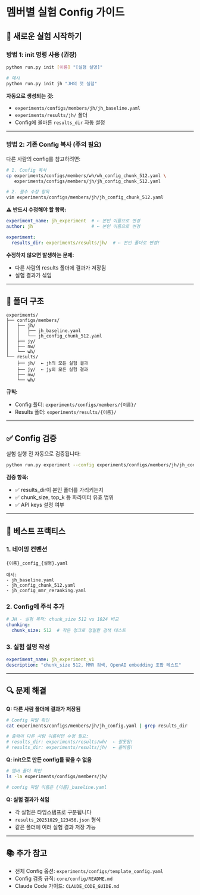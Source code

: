 # 멤버별 실험 Config 가이드

## 🚀 새로운 실험 시작하기

### 방법 1: init 명령 사용 (권장)

```bash
python run.py init [이름] "[실험 설명]"

# 예시
python run.py init jh "JH의 첫 실험"
```

**자동으로 생성되는 것:**
- `experiments/configs/members/jh/jh_baseline.yaml`
- `experiments/results/jh/` 폴더
- Config에 올바른 `results_dir` 자동 설정

---

### 방법 2: 기존 Config 복사 (주의 필요)

다른 사람의 config를 참고하려면:

```bash
# 1. Config 복사
cp experiments/configs/members/wh/wh_config_chunk_512.yaml \
   experiments/configs/members/jh/jh_config_chunk_512.yaml

# 2. 필수 수정 항목
vim experiments/configs/members/jh/jh_config_chunk_512.yaml
```

**⚠️ 반드시 수정해야 할 항목:**

```yaml
experiment_name: jh_experiment  # ← 본인 이름으로 변경
author: jh                      # ← 본인 이름으로 변경

experiment:
  results_dir: experiments/results/jh/  # ← 본인 폴더로 변경!
```

**수정하지 않으면 발생하는 문제:**
- 다른 사람의 results 폴더에 결과가 저장됨
- 실험 결과가 섞임

---

## 📂 폴더 구조

```
experiments/
├── configs/members/
│   ├── jh/
│   │   ├── jh_baseline.yaml
│   │   └── jh_config_chunk_512.yaml
│   ├── jy/
│   ├── nw/
│   └── wh/
└── results/
    ├── jh/  ← jh의 모든 실험 결과
    ├── jy/  ← jy의 모든 실험 결과
    ├── nw/
    └── wh/
```

**규칙:**
- Config 폴더: `experiments/configs/members/{이름}/`
- Results 폴더: `experiments/results/{이름}/`

---

## ✅ Config 검증

실험 실행 전 자동으로 검증됩니다:

```bash
python run.py experiment --config experiments/configs/members/jh/jh_config.yaml
```

**검증 항목:**
- ✅ results_dir이 본인 폴더를 가리키는지
- ✅ chunk_size, top_k 등 파라미터 유효 범위
- ✅ API keys 설정 여부

---

## 🎯 베스트 프랙티스

### 1. 네이밍 컨벤션

```
{이름}_config_{설명}.yaml

예시:
- jh_baseline.yaml
- jh_config_chunk_512.yaml
- jh_config_mmr_reranking.yaml
```

### 2. Config에 주석 추가

```yaml
# JH - 실험 목적: chunk_size 512 vs 1024 비교
chunking:
  chunk_size: 512  # 작은 청크로 정밀한 검색 테스트
```

### 3. 실험 설명 작성

```yaml
experiment_name: jh_experiment_v1
description: "chunk_size 512, MMR 검색, OpenAI embedding 조합 테스트"
```

---

## 🔍 문제 해결

**Q: 다른 사람 폴더에 결과가 저장됨**

```bash
# Config 파일 확인
cat experiments/configs/members/jh/jh_config.yaml | grep results_dir

# 출력이 다른 사람 이름이면 수정 필요:
# results_dir: experiments/results/wh/  ← 잘못됨!
# results_dir: experiments/results/jh/  ← 올바름!
```

**Q: init으로 만든 config를 찾을 수 없음**

```bash
# 멤버 폴더 확인
ls -la experiments/configs/members/jh/

# config 파일 이름은 {이름}_baseline.yaml
```

**Q: 실험 결과가 섞임**

- 각 실험은 타임스탬프로 구분됩니다
- `results_20251029_123456.json` 형식
- 같은 폴더에 여러 실험 결과 저장 가능

---

## 📚 추가 참고

- 전체 Config 옵션: `experiments/configs/template_config.yaml`
- Config 검증 규칙: `core/config/README.md`
- Claude Code 가이드: `CLAUDE_CODE_GUIDE.md`
